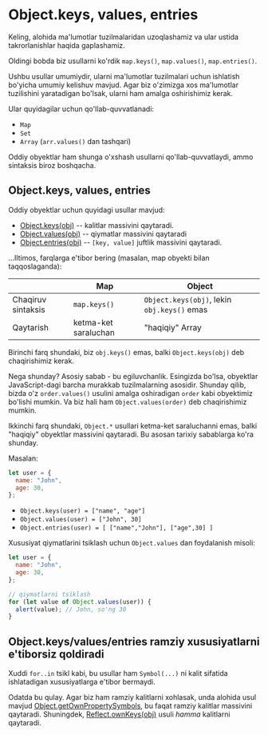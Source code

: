 # Object.keys, values, entries

Keling, alohida ma'lumotlar tuzilmalaridan uzoqlashamiz va ular ustida takrorlanishlar haqida gaplashamiz.

Oldingi bobda biz usullarni ko'rdik `map.keys()`, `map.values()`, `map.entries()`.

Ushbu usullar umumiydir, ularni ma'lumotlar tuzilmalari uchun ishlatish bo'yicha umumiy kelishuv mavjud. Agar biz o'zimizga xos ma'lumotlar tuzilishini yaratadigan bo'lsak, ularni ham amalga oshirishimiz kerak.

Ular quyidagilar uchun qo'llab-quvvatlanadi:

- `Map`
- `Set`
- `Array` (`arr.values()` dan tashqari)

Oddiy obyektlar ham shunga o'xshash usullarni qo'llab-quvvatlaydi, ammo sintaksis biroz boshqacha.

## Object.keys, values, entries

Oddiy obyektlar uchun quyidagi usullar mavjud:

- [Object.keys(obj)](mdn:js/Object/keys) -- kalitlar massivini qaytaradi.
- [Object.values(obj)](mdn:js/Object/values) -- qiymatlar massivini qaytaradi
- [Object.entries(obj)](mdn:js/Object/entries) -- `[key, value]` juftlik massivini qaytaradi.

...Iltimos, farqlarga e'tibor bering (masalan, map obyekti bilan taqqoslaganda):

|                    | Map                  | Object                                      |
| ------------------ | -------------------- | ------------------------------------------- |
| Chaqiruv sintaksis | `map.keys()`         | `Object.keys(obj)`, lekin `obj.keys()` emas |
| Qaytarish          | ketma-ket saraluchan | "haqiqiy" Array                             |

Birinchi farq shundaki, biz `obj.keys()` emas, balki `Object.keys(obj)` deb chaqirishimiz kerak.

Nega shunday? Asosiy sabab - bu egiluvchanlik. Esingizda bo'lsa, obyektlar JavaScript-dagi barcha murakkab tuzilmalarning asosidir. Shunday qilib, bizda o'z `order.values​​()` usulini amalga oshiradigan `order` kabi obyektimiz bo'lishi mumkin. Va biz hali ham `Object.values​​(order)` deb chaqirishimiz mumkin.

Ikkinchi farq shundaki, `Object.*` usullari ketma-ket saraluchanni emas, balki "haqiqiy" obyektlar massivini qaytaradi. Bu asosan tarixiy sabablarga ko'ra shunday.

Masalan:

```js
let user = {
  name: "John",
  age: 30,
};
```

- `Object.keys(user) = ["name", "age"]`
- `Object.values(user) = ["John", 30]`
- `Object.entries(user) = [ ["name","John"], ["age",30] ]`

Xususiyat qiymatlarini tsiklash uchun `Object.values` dan foydalanish misoli:

```js run
let user = {
  name: "John",
  age: 30,
};

// qiymatlarni tsiklash
for (let value of Object.values(user)) {
  alert(value); // John, so'ng 30
}
```

## Object.keys/values/entries ramziy xususiyatlarni e'tiborsiz qoldiradi

Xuddi `for..in` tsikl kabi, bu usullar ham `Symbol(...)` ni kalit sifatida ishlatadigan xususiyatlarga e'tibor bermaydi.

Odatda bu qulay. Agar biz ham ramziy kalitlarni xohlasak, unda alohida usul mavjud [Object.getOwnPropertySymbols](mdn:js/Object/getOwnPropertySymbols), bu faqat ramziy kalitlar massivini qaytaradi. Shuningdek, [Reflect.ownKeys(obj)](mdn:js/Reflect/ownKeys) usuli _hamma_ kalitlarni qaytaradi.
